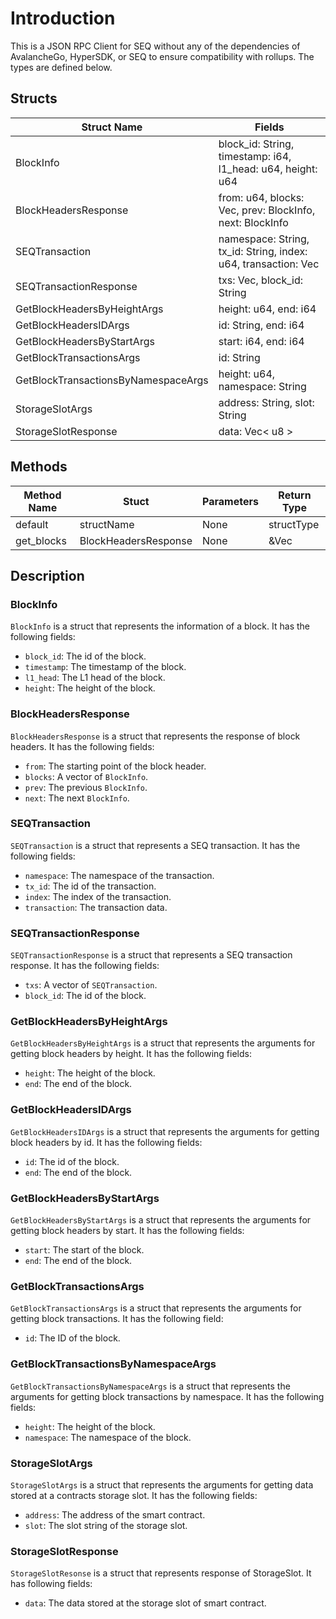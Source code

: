 # Introduction

This is a JSON RPC Client for SEQ without any of the dependencies of AvalancheGo, HyperSDK, or SEQ to ensure compatibility with rollups. The types are defined below.

## Structs

| Struct Name | Fields |
|-------------|--------|
| BlockInfo | block_id: String, timestamp: i64, l1_head: u64, height: u64 |
| BlockHeadersResponse | from: u64, blocks: Vec<BlockInfo>, prev: BlockInfo, next: BlockInfo |
| SEQTransaction | namespace: String, tx_id: String, index: u64, transaction: Vec<u8> |
| SEQTransactionResponse | txs: Vec<SEQTransaction>, block_id: String |
| GetBlockHeadersByHeightArgs | height: u64, end: i64 |
| GetBlockHeadersIDArgs | id: String, end: i64 |
| GetBlockHeadersByStartArgs | start: i64, end: i64 |
| GetBlockTransactionsArgs | id: String |
| GetBlockTransactionsByNamespaceArgs | height: u64, namespace: String |
| StorageSlotArgs | address: String, slot: String |
| StorageSlotResponse | data: Vec< u8 > |

## Methods

| Method Name | Stuct | Parameters | Return Type |
|-------------|-----------|------------|-------------|
| default     | structName | None       | structType   |
| get_blocks  | BlockHeadersResponse | None | &Vec<BlockInfo> |

## Description

### BlockInfo

`BlockInfo` is a struct that represents the information of a block. It has the following fields:

- `block_id`: The id of the block.
- `timestamp`: The timestamp of the block.
- `l1_head`: The L1 head of the block.
- `height`: The height of the block.

### BlockHeadersResponse

`BlockHeadersResponse` is a struct that represents the response of block headers. It has the following fields:

- `from`: The starting point of the block header.
- `blocks`: A vector of `BlockInfo`.
- `prev`: The previous `BlockInfo`.
- `next`: The next `BlockInfo`.

### SEQTransaction

`SEQTransaction` is a struct that represents a SEQ transaction. It has the following fields:

- `namespace`: The namespace of the transaction.
- `tx_id`: The id of the transaction.
- `index`: The index of the transaction.
- `transaction`: The transaction data.

### SEQTransactionResponse

`SEQTransactionResponse` is a struct that represents a SEQ transaction response. It has the following fields:

- `txs`: A vector of `SEQTransaction`.
- `block_id`: The id of the block.

### GetBlockHeadersByHeightArgs

`GetBlockHeadersByHeightArgs` is a struct that represents the arguments for getting block headers by height. It has the following fields:

- `height`: The height of the block.
- `end`: The end of the block.

### GetBlockHeadersIDArgs

`GetBlockHeadersIDArgs` is a struct that represents the arguments for getting block headers by id. It has the following fields:

- `id`: The id of the block.
- `end`: The end of the block.

### GetBlockHeadersByStartArgs

`GetBlockHeadersByStartArgs` is a struct that represents the arguments for getting block headers by start. It has the following fields:

- `start`: The start of the block.
- `end`: The end of the block.

### GetBlockTransactionsArgs

`GetBlockTransactionsArgs` is a struct that represents the arguments for getting block transactions. It has the following field:

- `id`: The ID of the block.

### GetBlockTransactionsByNamespaceArgs

`GetBlockTransactionsByNamespaceArgs` is a struct that represents the arguments for getting block transactions by namespace. It has the following fields:

- `height`: The height of the block.
- `namespace`: The namespace of the block.

### StorageSlotArgs

`StorageSlotArgs` is a struct that represents the arguments for getting data stored at a contracts storage slot. It has the following fields:

- `address`: The address of the smart contract.
- `slot`: The slot string of the storage slot.

### StorageSlotResponse

`StorageSlotResonse` is a struct that represents response of StorageSlot. It has following fields:

- `data`: The data stored at the storage slot of smart contract.